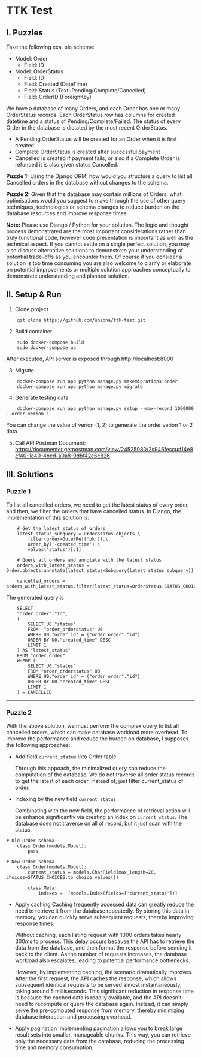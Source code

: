 # TTK Test

## I. Puzzles

Take the following exa. ple schema:

- Model: Order
	- Field: ID
- Model: OrderStatus
	- Field: ID
	- Field: Created (DateTime)
	- Field: Status (Text: Pending/Complete/Cancelled)
	- Field: OrderID (ForeignKey)

We have a database of many Orders, and each Order has one or many OrderStatus records. Each OrderStatus row has columns for created datetime and a status of Pending/Complete/Failed. The status of every Order in the database is dictated by the most recent OrderStatus.

- A Pending OrderStatus will be created for an Order when it is first created
- Complete OrderStatus is created after successful payment
- Cancelled is created if payment fails, or also if a Complete Order is refunded it is also given status Cancelled.

**Puzzle 1:**
Using the Django ORM, how would you structure a query to list all Cancelled orders in the database without changes to the schema.

**Puzzle 2:**
Given that the database may contain millions of Orders, what optimisations would you suggest to make through the use of other query techniques, technologies or schema changes to reduce burden on the database resources and improve response times.

**Note:**
Please use Django / Python for your solution. The logic and thought process demonstrated are the most important considerations rather than truly functional code, however code presentation is important as well as the technical aspect. If you cannot settle on a single perfect solution, you may also discuss alternative solutions to demonstrate your understanding of potential trade-offs as you encounter them. Of course if you consider a solution is too time consuming you are also welcome to clarify or elaborate on potential improvements or multiple solution approaches conceptually to demonstrate understanding and planned solution.

## II. Setup & Run
1. Clone project
```
	git clone https://github.com/unibna/ttk-test.git
```

2. Build container
```
	sudo docker-compose build
	sudo docker-compose up
```
After executed, API server is exposed through http://localhost:8000

3. Migrate
```
	docker-compose run app python manage.py makemigrations order
	docker-compose run app python manage.py migrate
```

4. Generate testing data
```
	docker-compose run app python manage.py setup --max-record 1000000 --order-verion 1
```
You can change the value of verion (1, 2) to generate the order verion 1 or 2 data

5. Call API
Postman Document: https://documenter.getpostman.com/view/24525080/2s946fescu#14e8cf40-1c40-4bed-a0a8-9dbf42c6c826

## III. Solutions

### Puzzle 1

To list all cancelled orders, we need to get the latest status of every order, and then, we filter the orders that have cancelled status.
In Django, the implementation of this solution is:

```
	# Get the latest status of orders
	latest_status_subquery = OrderStatus.objects.\
		filter(order=OuterRef('pk')).\
		order_by('-created_time').\
		values('status')[:1]

	# Query all orders and annotate with the latest status
	orders_with_latest_status = Order.objects.annotate(latest_status=Subquery(latest_status_subquery))

	cancelled_orders = orders_with_latest_status.filter(latest_status=OrderStatus.STATUS_CHOICES.CANCELLED.value)
```

The generated query is
```
	SELECT 
	"order_order"."id", 
	(
		SELECT U0."status" 
		FROM  "order_orderstatus" U0 
		WHERE U0."order_id" = ("order_order"."id") 
		ORDER BY U0."created_time" DESC 
		LIMIT 1
	) AS "latest_status" 
	FROM "order_order" 
	WHERE (
		SELECT U0."status" 
		FROM "order_orderstatus" U0 
		WHERE U0."order_id" = ("order_order"."id") 
		ORDER BY U0."created_time" DESC 
		LIMIT 1
	) = CANCELLED
```
___
### Puzzle 2

With the above solution, we must perform the complex query to list all cancelled orders, which can make database workload more overhead. To improve the performance and reduce the burden on database, I supposes the following approaches:

- Add field `current_status` into Order table

	Through this appoach, the minimalized query can reduce the computation of the database. We do not traverse all order status records to get the latest of each order, instead of, just filter current_status of order. 
-  Indexing by the new field `current_status`

	Combinating with the new field, the performance of retrieval action will be enhance significantly via creating an index on `current_status`. The database does not traverse on all of record, but it just scan with the status.
	
```
# Old Order schema
	class Order(models.Model):
		pass
```
```
# New Order schema
	class Order(models.Model):
		current_status = models.CharField(max_length=20,  choices=STATUS_CHOICES.to_choice_values())

		class Meta:
			indexes =  [models.Index(fields=['current_status'])]
```

-  Apply caching
	Caching frequently accessed data can greatly reduce the need to retrieve it from the database repeatedly. By storing this data in memory, you can quickly serve subsequent requests, thereby improving response times.

	Without caching, each listing request with 1000 orders takes nearly 300ms to process. This delay occurs because the API has to retrieve the data from the database, and then format the response before sending it back to the client. As the number of requests increases, the database workload also escalates, leading to potential performance bottlenecks.

	However, by implementing caching, the scenario dramatically improves. After the first request, the API caches the response, which allows subsequent identical requests to be served almost instantaneously, taking around 5 milliseconds. This significant reduction in response time is because the cached data is readily available, and the API doesn't need to recompute or query the database again. Instead, it can simply serve the pre-computed response from memory, thereby minimizing database interaction and processing overhead.

-  Apply pagination
	Implementing pagination allows you to break large result sets into smaller, manageable chunks. This way, you can retrieve only the necessary data from the database, reducing the processing time and memory consumption.